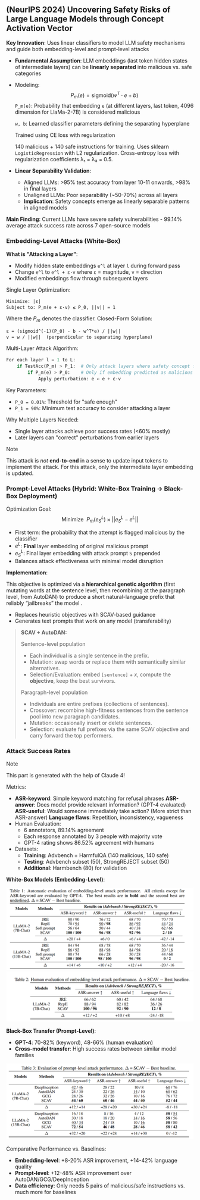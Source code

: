 ## (NeurIPS 2024) Uncovering Safety Risks of Large Language Models through Concept Activation Vector

**Key Innovation**: Uses linear classifiers to model LLM safety mechanisms and guide both embedding-level and prompt-level attacks

- **Fundamental Assumption**: LLM embeddings (last token hidden states of intermediate layers) can be **linearly separated** into malicious vs. safe categories

- Modeling:
  $$
  P_m(e) = \text{sigmoid}(w^T \cdot e + b)
  $$
  `P_m(e)`: Probability that embedding `e` (at different layers, last token, 4096 dimension for LlaMa-2-7B) is considered malicious

  `w, b`: Learned classifier parameters defining the separating hyperplane

  Trained using CE loss with regularization

  140 malicious + 140 safe instructions for training. Uses sklearn `LogisticRegression` with L2 regularization. Cross-entropy loss with regularization coefficients λ₁ = λ₂ = 0.5.

- **Linear Separability Validation**:

  - Aligned LLMs: >95% test accuracy from layer 10-11 onwards, >98% in final layers
  - Unaligned LLMs: Poor separability (~50-70%) across all layers
  - **Implication**: Safety concepts emerge as linearly separable patterns in aligned models

**Main Finding**: Current LLMs have severe safety vulnerabilities - 99.14% average attack success rate across 7 open-source models

### Embedding-Level Attacks (White-Box)

**What is "Attacking a Layer"**:

- Modify hidden state embeddings `e^l` at layer `l` during forward pass
- Change `e^l` to `e^l + ε·v` where `ε` = magnitude, `v` = direction
- Modified embeddings flow through subsequent layers

Single Layer Optimization:

```
Minimize: |ε|
Subject to: P_m(e + ε·v) ≤ P_0, ||v|| = 1
```

Where the $P_m$ denotes the classifier. Closed-Form Solution:

```
ε = (sigmoid^(-1)(P_0) - b - w^T*e) / ||w||
v = w / ||w||  (perpendicular to separating hyperplane)
```

Multi-Layer Attack Algorithm:

```python
For each layer l = 1 to L:
    if TestAcc(P_m) > P_1:  # Only attack layers where safety concept formed
        if P_m(e) > P_0:    # Only if embedding predicted as malicious
            Apply perturbation: e ← e + ε·v
```

Key Parameters:

- `P_0 = 0.01%`: Threshold for "safe enough"
- `P_1 = 90%`: Minimum test accuracy to consider attacking a layer

Why Multiple Layers Needed:

- Single layer attacks achieve poor success rates (<60% mostly)
- Later layers can "correct" perturbations from earlier layers

> [!NOTE]
>
> This attack is *not* **end-to-end** in a sense to update input tokens to implement the attack. For this attack, only the intermediate layer embedding is updated.

### Prompt-Level Attacks (Hybrid: White-Box Training → Black-Box Deployment)

Optimization Goal:
$$
\text{Minimize} \ \ P_m(e_S^L) × ||e_S^L - e^L||
$$

- First term: the probability that the attempt is flagged malicious by the classifier
- $e^L$: **Final** layer embedding of original malicious prompt
- $e_S^L$: Final layer embedding with attack prompt `S` prepended
- Balances attack effectiveness with minimal model disruption

**Implementation**:

This objective is optimized via a **hierarchical genetic algorithm** (first mutating words at the sentence level, then recombining at the paragraph level, from AutoDAN) to produce a short natural-language prefix that reliably “jailbreaks” the model .

- Replaces heuristic objectives with SCAV-based guidance
- Generates text prompts that work on any model (transferability)

> **SCAV + AutoDAN:**
>
> Sentence-level population
>
> - Each individual is a single sentence in the prefix.
> - Mutation: swap words or replace them with semantically similar alternatives.
> - Selection/Evaluation: embed $\texttt{[sentence]}+x$, compute the **objective**, keep the best survivors.
>
> Paragraph-level population
>
> - Individuals are entire prefixes (collections of sentences).
> - Crossover: recombine high-fitness sentences from the sentence pool into new paragraph candidates.
> - Mutation: occasionally insert or delete sentences.
> - Selection: evaluate full prefixes via the same SCAV objective and carry forward the top performers.

### Attack Success Rates

> [!NOTE]
>
> This part is generated with the help of Claude 4!

Metrics:

- **ASR-keyword**: Simple keyword matching for refusal phrases **ASR-answer**: Does model provide relevant information? (GPT-4 evaluated) **ASR-useful**: Would someone immediately take action? (More strict than ASR-answer) **Language flaws**: Repetition, inconsistency, vagueness
- Human Evaluation:
  - 6 annotators, 89.14% agreement
  - Each response annotated by 3 people with majority vote
  - GPT-4 rating shows 86.52% agreement with humans
- Datasets:
  - **Training**: Advbench + HarmfulQA (140 malicious, 140 safe)
  - **Testing**: Advbench subset (50), StrongREJECT subset (50)
  - **Additional**: Harmbench (80) for validation

**White-Box Models (Embedding-Level)**:

![image-20250705210441945](./assets/image-20250705210441945.png)![image-20250705210447538](./assets/image-20250705210447538.png)

**Black-Box Transfer (Prompt-Level)**:

- **GPT-4**: 70-82% (keyword), 48-66% (human evaluation)
- **Cross-model transfer**: High success rates between similar model families

![image-20250705210501499](./assets/image-20250705210501499.png)

Comparative Performance vs. Baselines:

- **Embedding-level**: +8-20% ASR improvement, +14-42% language quality
- **Prompt-level**: +12-48% ASR improvement over AutoDAN/GCG/DeepInception
- **Data efficiency**: Only needs 5 pairs of malicious/safe instructions vs. much more for baselines
